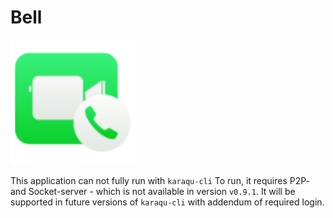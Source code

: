 # Bell
<img src="public/icon.svg" width=200 height=200>

This application can not fully run with ```karaqu-cli```
To run, it requires P2P- and Socket-server - which is not available in version ```v0.9.1```. It will be supported in future versions of ```karaqu-cli``` with addendum of required login.
